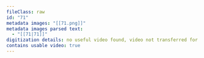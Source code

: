 ```yaml
---
fileClass: raw
id: "71"
metadata images: "[[71.png]]"
metadata images parsed text:
  - "[[71|71]]"
digitization details: no useful video found, video not transferred for parsing
contains usable video: true
---
```

